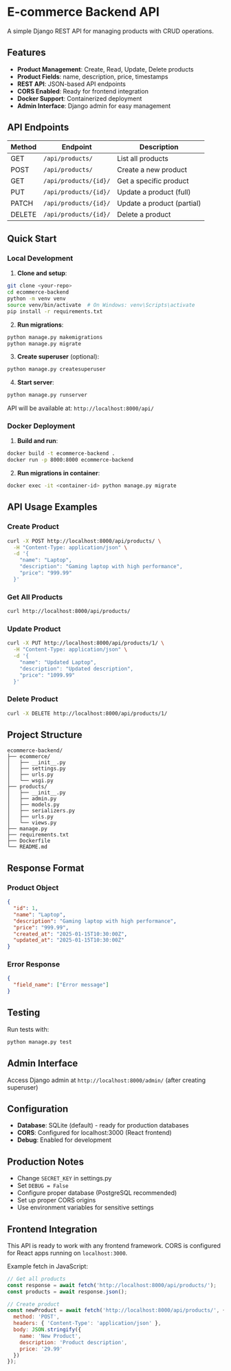 # E-commerce Backend API

A simple Django REST API for managing products with CRUD operations.

## Features

- **Product Management**: Create, Read, Update, Delete products
- **Product Fields**: name, description, price, timestamps
- **REST API**: JSON-based API endpoints
- **CORS Enabled**: Ready for frontend integration
- **Docker Support**: Containerized deployment
- **Admin Interface**: Django admin for easy management

## API Endpoints

| Method | Endpoint | Description |
|--------|----------|-------------|
| GET | `/api/products/` | List all products |
| POST | `/api/products/` | Create a new product |
| GET | `/api/products/{id}/` | Get a specific product |
| PUT | `/api/products/{id}/` | Update a product (full) |
| PATCH | `/api/products/{id}/` | Update a product (partial) |
| DELETE | `/api/products/{id}/` | Delete a product |

## Quick Start

### Local Development

1. **Clone and setup**:
```bash
git clone <your-repo>
cd ecommerce-backend
python -m venv venv
source venv/bin/activate  # On Windows: venv\Scripts\activate
pip install -r requirements.txt
```

2. **Run migrations**:
```bash
python manage.py makemigrations
python manage.py migrate
```

3. **Create superuser** (optional):
```bash
python manage.py createsuperuser
```

4. **Start server**:
```bash
python manage.py runserver
```

API will be available at: `http://localhost:8000/api/`

### Docker Deployment

1. **Build and run**:
```bash
docker build -t ecommerce-backend .
docker run -p 8000:8000 ecommerce-backend
```

2. **Run migrations in container**:
```bash
docker exec -it <container-id> python manage.py migrate
```

## API Usage Examples

### Create Product
```bash
curl -X POST http://localhost:8000/api/products/ \
  -H "Content-Type: application/json" \
  -d '{
    "name": "Laptop",
    "description": "Gaming laptop with high performance",
    "price": "999.99"
  }'
```

### Get All Products
```bash
curl http://localhost:8000/api/products/
```

### Update Product
```bash
curl -X PUT http://localhost:8000/api/products/1/ \
  -H "Content-Type: application/json" \
  -d '{
    "name": "Updated Laptop",
    "description": "Updated description",
    "price": "1099.99"
  }'
```

### Delete Product
```bash
curl -X DELETE http://localhost:8000/api/products/1/
```

## Project Structure

```
ecommerce-backend/
├── ecommerce/
│   ├── __init__.py
│   ├── settings.py
│   ├── urls.py
│   └── wsgi.py
├── products/
│   ├── __init__.py
│   ├── admin.py
│   ├── models.py
│   ├── serializers.py
│   ├── urls.py
│   └── views.py
├── manage.py
├── requirements.txt
├── Dockerfile
└── README.md
```

## Response Format

### Product Object
```json
{
  "id": 1,
  "name": "Laptop",
  "description": "Gaming laptop with high performance",
  "price": "999.99",
  "created_at": "2025-01-15T10:30:00Z",
  "updated_at": "2025-01-15T10:30:00Z"
}
```

### Error Response
```json
{
  "field_name": ["Error message"]
}
```

## Testing

Run tests with:
```bash
python manage.py test
```

## Admin Interface

Access Django admin at `http://localhost:8000/admin/` (after creating superuser)

## Configuration

- **Database**: SQLite (default) - ready for production databases
- **CORS**: Configured for localhost:3000 (React frontend)
- **Debug**: Enabled for development

## Production Notes

- Change `SECRET_KEY` in settings.py
- Set `DEBUG = False`
- Configure proper database (PostgreSQL recommended)
- Set up proper CORS origins
- Use environment variables for sensitive settings

## Frontend Integration

This API is ready to work with any frontend framework. CORS is configured for React apps running on `localhost:3000`.

Example fetch in JavaScript:
```javascript
// Get all products
const response = await fetch('http://localhost:8000/api/products/');
const products = await response.json();

// Create product
const newProduct = await fetch('http://localhost:8000/api/products/', {
  method: 'POST',
  headers: { 'Content-Type': 'application/json' },
  body: JSON.stringify({
    name: 'New Product',
    description: 'Product description',
    price: '29.99'
  })
});
```